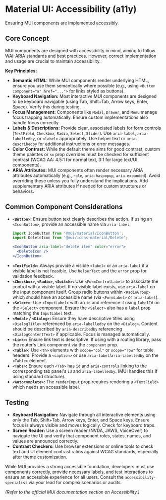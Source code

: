 # Material UI: Accessibility (a11y)

Ensuring MUI components are implemented accessibly.

## Core Concept

MUI components are designed with accessibility in mind, aiming to follow WAI-ARIA standards and best practices. However, correct implementation and usage are crucial to maintain accessibility.

**Key Principles:**

*   **Semantic HTML:** While MUI components render underlying HTML, ensure you use them semantically where possible (e.g., using `<Button component="a" href="...">` for links styled as buttons).
*   **Keyboard Navigation:** Most interactive MUI components are designed to be keyboard navigable (using Tab, Shift+Tab, Arrow keys, Enter, Space). Verify this during testing.
*   **Focus Management:** Components like `Modal`, `Drawer`, and `Menu` manage focus trapping automatically. Ensure custom implementations also handle focus correctly.
*   **Labels & Descriptions:** Provide clear, associated labels for form controls (`TextField`, `Checkbox`, `Radio`, `Select`, `Slider`). Use `aria-label`, `aria-labelledby`, or `<label>` appropriately. Use helper text or `aria-describedby` for additional instructions or error messages.
*   **Color Contrast:** While the default theme aims for good contrast, custom theme palettes or `sx` prop overrides must be checked for sufficient contrast (WCAG AA: 4.5:1 for normal text, 3:1 for large text/UI components).
*   **ARIA Attributes:** MUI components often render necessary ARIA attributes automatically (e.g., `role`, `aria-haspopup`, `aria-expanded`). Avoid overriding these unless you fully understand the implications. Add supplementary ARIA attributes if needed for custom structures or behaviors.

## Common Component Considerations

*   **`<Button>`:** Ensure button text clearly describes the action. If using an `<IconButton>`, provide an accessible name via `aria-label`.
    ```jsx
    import IconButton from '@mui/material/IconButton';
    import DeleteIcon from '@mui/icons-material/Delete';

    <IconButton aria-label="delete item" color="error">
      <DeleteIcon />
    </IconButton>
    ```
*   **`<TextField>`:** Always provide a visible `<label>` or an `aria-label` if a visible label is not feasible. Use `helperText` and the `error` prop for validation feedback.
*   **`<Checkbox>`, `<Radio>`, `<Switch>`:** Use `<FormControlLabel>` to associate the control with a visible label. If no visible label exists, use `aria-label` on the input component itself. Group radio buttons within `<RadioGroup>` which should have an accessible name (via `<FormLabel>` or `aria-label`).
*   **`<Select>`:** Use `<InputLabel>` with an `id` and reference it using `labelId` on the `<Select>` component. Ensure the `<Select>` also has a `label` prop matching the `InputLabel` text.
*   **`<Modal>` / `<Dialog>`:** Ensure they have descriptive titles using `<DialogTitle>` referenced by `aria-labelledby` on the `<Dialog>`. Content should be described by `aria-describedby` referencing `<DialogContentText>` if applicable. Focus is managed automatically.
*   **`<Link>`:** Ensure link text is descriptive. If using with a routing library, pass the router's Link component via the `component` prop.
*   **`<Table>`:** Use `<th>` elements with `scope="col"` or `scope="row"` for table headers. Provide a `<caption>` or use `aria-label`/`aria-labelledby` on the `<Table>` element.
*   **`<Tabs>`:** Ensure each `<Tab>` has `id` and `aria-controls` linking to the corresponding tab panel's `id` and `aria-labelledby`. (MUI handles this if using standard structure).
*   **`<Autocomplete>`:** The `renderInput` prop requires rendering a `<TextField>` which needs an accessible label.

## Testing

*   **Keyboard Navigation:** Navigate through all interactive elements using only the Tab, Shift+Tab, Arrow keys, Enter, and Space keys. Ensure focus is always visible and moves logically. Check for keyboard traps.
*   **Screen Reader:** Use a screen reader (NVDA, JAWS, VoiceOver) to navigate the UI and verify that component roles, states, names, and values are announced correctly.
*   **Contrast Checkers:** Use browser extensions or online tools to check text and UI element contrast ratios against WCAG standards, especially after theme customization.

While MUI provides a strong accessible foundation, developers must use components correctly, provide necessary labels, and test interactions to ensure an accessible experience for all users. Consult the `accessibility-specialist` via your lead for complex scenarios or audits.

*(Refer to the official MUI documentation section on Accessibility.)*